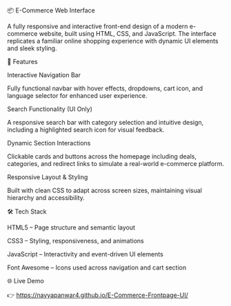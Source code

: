 📦 E-Commerce Web Interface

A fully responsive and interactive front-end design of a modern e-commerce website, built using HTML, CSS, and JavaScript. The interface replicates a familiar online shopping experience with dynamic UI elements and sleek styling.

🚀 Features

Interactive Navigation Bar

Fully functional navbar with hover effects, dropdowns, cart icon, and language selector for enhanced user experience.

Search Functionality (UI Only)

A responsive search bar with category selection and intuitive design, including a highlighted search icon for visual feedback.

Dynamic Section Interactions

Clickable cards and buttons across the homepage including deals, categories, and redirect links to simulate a real-world e-commerce platform.

Responsive Layout & Styling

Built with clean CSS to adapt across screen sizes, maintaining visual hierarchy and accessibility.

🛠️ Tech Stack

HTML5 – Page structure and semantic layout

CSS3 – Styling, responsiveness, and animations

JavaScript – Interactivity and event-driven UI elements

Font Awesome – Icons used across navigation and cart section

🌐 Live Demo

👉 https://navyapanwar4.github.io/E-Commerce-Frontpage-UI/
